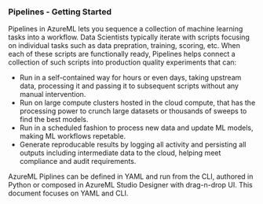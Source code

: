 
### Pipelines - Getting Started

Pipelines in AzureML lets you sequence a collection of machine learning tasks into a workflow. Data Scientists typically iterate with scripts focusing on individual tasks such as data prepration, training, scoring, etc. When each of these scripts are functionally ready, Pipelines helps connect a collection of such scripts into production quality experiments that can:
* Run in a self-contained way for hours or even days, taking upstream data, processing it and passing it to subsequent scripts without any manual intervention.
* Run on large compute clusters hosted in the cloud compute, that has the processing power to crunch large datasets or thousands of sweeps to find the best models.
* Run in a scheduled fashion to process new data and update ML models, making ML workflows repetable. 
* Generate reproducable results by logging all activity and persisting all outputs including intermediate data to the cloud, helping meet compliance and audit requirements. 

AzureML Piplines can be defined in YAML and run from the CLI, authored in Python or composed in AzureML Studio Designer with drag-n-drop UI. This document focuses on YAML and CLI.


